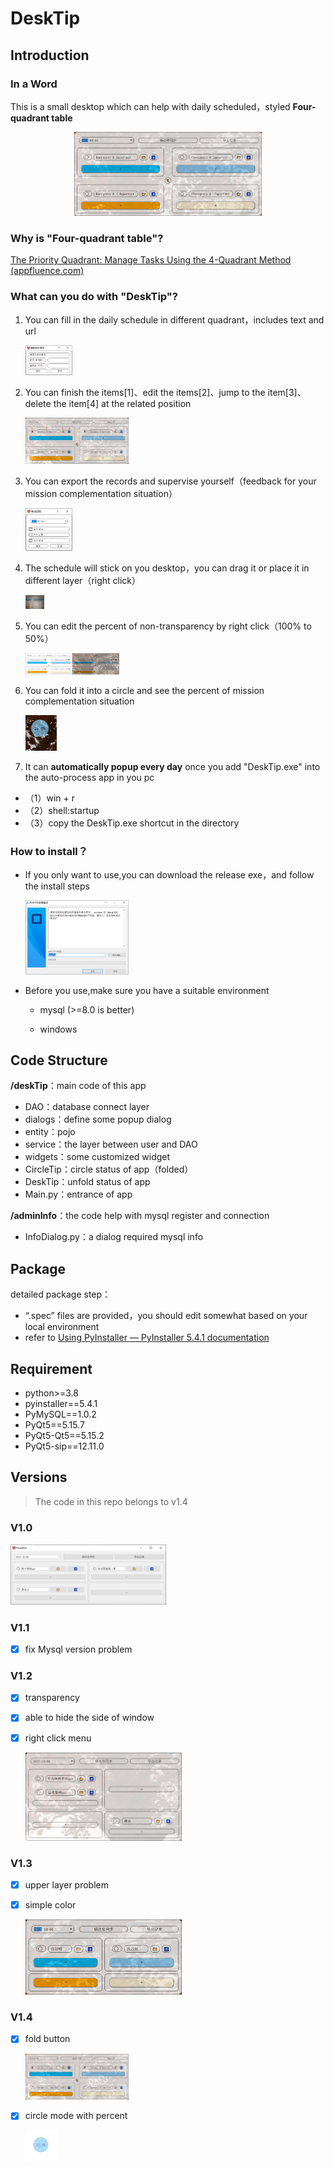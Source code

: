 # DeskTip

## Introduction

### In a Word

This is a small desktop which can help with daily scheduled，styled **Four-quadrant table**
<div align=center>
<img src="README.assets/image-20230304102419596.png" alt="image-20230304102419596.png" style="zoom:50%;" width="600px"/>
</div>

### Why is "Four-quadrant table"?

[The Priority Quadrant: Manage Tasks Using the 4-Quadrant Method (appfluence.com)](https://appfluence.com/productivity/why-you-should-manage-tasks-using-the-4-quadrants-method/)



### What can you do with "DeskTip"?

1. You can fill in the daily schedule in different quadrant，includes text and url

   <img src="README.assets/image-20230304103823813.png" alt="image-20230304103823813" style="zoom: 25%;" width="300px" />

2. You can finish the items[1]、edit the items[2]、jump to the item[3]、delete the item[4]  at the related position

   <img src="README.assets/image-20230304130443135.png" alt="image-20230304130443135" style="zoom:33%;" width="500px"/>

3. You can export the records and supervise yourself（feedback for your mission complementation situation）

   <img src="README.assets/image-20230304104214624.png" alt="image-20230304104214624" style="zoom:25%;" width="300px"/>

4. The schedule will stick on you desktop，you can drag it or place it in different layer（right click）

   <img src="README.assets/image-20230304104507.jpg" style="zoom: 10%;" width="300px"/>

5. You can edit the percent of non-transparency by right click（100% to 50%）

   <img src="README.assets/image-20230304104634917.png" alt="image-20230304104634917" style="zoom: 25%;" width="300px"/><img src="README.assets/image-20230304104637098.png" alt="image-20230304104637098" style="zoom:25%;" width="300px"/>

6. You can fold it into a circle and see the percent of  mission complementation situation

   <img src="README.assets/image-20221009112132671.png" alt="image-20221009112132671" style="zoom:50%;" width="100px"/>

7. It can **automatically popup every day** once you add "DeskTip.exe" into the auto-process app in you pc

- （1）win + r 
- （2）shell:startup
- （3）copy the DeskTip.exe shortcut in the directory

### How to install？

- If you only want to use,you can download the release exe，and follow the install steps

  <img src="README.assets/image-20230304130127636.png" alt="image-20230304130127636" style="zoom: 33%;" width="500px"/>

- Before you use,make sure you have a suitable environment

  - mysql (>=8.0 is better) 

  - windows

## Code Structure

**/deskTip**：main code of this app 

- DAO：database connect layer
- dialogs：define some popup dialog 
- entity：pojo
- service：the layer between user and DAO
- widgets：some customized widget
- CircleTip：circle status of app（folded）
- DeskTip：unfold status of app
- Main.py：entrance of app

**/adminInfo**：the code help with mysql register and connection

- InfoDialog.py：a dialog required mysql info

## Package

detailed package step：

- “.spec” files are provided，you should edit somewhat based on your local environment
- refer to [Using PyInstaller — PyInstaller 5.4.1 documentation](https://pyinstaller.org/en/stable/usage.html#how-to-generate)



## Requirement

- python>=3.8
- pyinstaller==5.4.1
- PyMySQL==1.0.2
- PyQt5==5.15.7
- PyQt5-Qt5==5.15.2
- PyQt5-sip==12.11.0



## Versions

> The code in this repo belongs to v1.4

### V1.0 

   <img src="README.assets/image-20221006191006743.png" alt="image-20221006191006743.png" style="zoom:50%;" width="500px"/>

### V1.1

- [x]  fix Mysql version problem

### V1.2 

- [x] transparency

- [x] able to hide the side of window

- [x] right click menu

  <img src="README.assets/image-20221006190948276.png" alt="image-20221006190948276" style="zoom:50%;" width="500px"/>

### V1.3

- [x] upper layer problem
- [x] simple color

  <img src="README.assets/image-20221006202035657.png" alt="image-20221006202035657" style="zoom:50%;" width="500px"/>

### V1.4 

- [x] fold button

  <img src="README.assets/image-20230304131253130.png" alt="image-20230304131253130" style="zoom:33%;" width="500px"/>

- [x] circle mode with percent

  <img src="README.assets/image-20230304131313032.png" alt="image-20230304131313032" style="zoom:50%;" width="100px"/>

